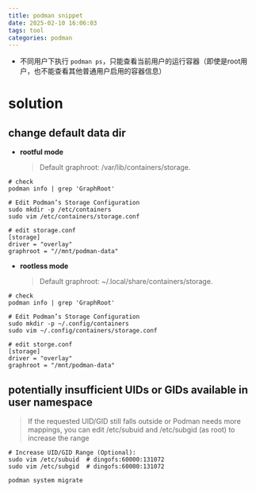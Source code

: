 ```yaml
---
title: podman snippet
date: 2025-02-10 16:06:03
tags: tool
categories: podman
---
```


- 不同用户下执行 `podman ps`，只能查看当前用户的运行容器（即使是root用户，也不能查看其他普通用户启用的容器信息）

# solution

## change default data dir

- **rootful mode** 

  > Default graphroot: /var/lib/containers/storage.

```shell
# check
podman info | grep 'GraphRoot'

# Edit Podman’s Storage Configuration
sudo mkdir -p /etc/containers
sudo vim /etc/containers/storage.conf 

# edit storage.conf
[storage]
driver = "overlay"
graphroot = "//mnt/podman-data"
```

- **rootless mode**

  > Default graphroot: ~/.local/share/containers/storage.

```shell
# check
podman info | grep 'GraphRoot'

# Edit Podman’s Storage Configuration
sudo mkdir -p ~/.config/containers
sudo vim ~/.config/containers/storage.conf  

# edit storge.conf
[storage]
driver = "overlay"
graphroot = "/mnt/podman-data"
```





## potentially insufficient UIDs or GIDs available in user namespace

>  If the requested UID/GID still falls outside or Podman needs more mappings, you can edit /etc/subuid and /etc/subgid (as root) to increase the range

```shell
# Increase UID/GID Range (Optional):
sudo vim /etc/subuid  # dingofs:60000:131072
sudo vim /etc/subgid  # dingofs:60000:131072

podman system migrate
```



